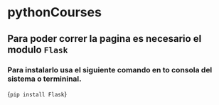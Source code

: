 # pythonCourses

## Para poder correr la pagina es necesario el modulo ```Flask```
### Para instalarlo usa el siguiente comando en to consola del sistema o termininal.
{```pip install Flask```}
